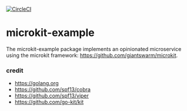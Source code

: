 [![CircleCI](https://circleci.com/gh/giantswarm/microkit-example.svg?&style=shield&circle-token=9fae6a21ee7e461f9d2ac7328dcae8b430a3163b)](https://circleci.com/gh/giantswarm/microkit-example)

# microkit-example
The microkit-example package implements an opinionated microservice using the
microkit framework: https://github.com/giantswarm/microkit.

### credit
- https://golang.org
- https://github.com/spf13/cobra
- https://github.com/spf13/viper
- https://github.com/go-kit/kit
